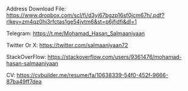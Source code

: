 Address Download File:
https://www.dropbox.com/scl/fi/d3yj67bgzp16sf0jcm67h/.pdf?rlkey=zm4qz0hj3rfctas1ge54jvtm6&st=p6jfidfi&dl=1


Telegram:
https://t.me/Mohamad_Hasan_Salmaaniyaan

Twitter Or X:
https://twitter.com/salmaaniyaan72

StackOverFlow:
https://stackoverflow.com/users/9361476/mohamad-hasan-salmaaniyaan

CV:
https://cvbuilder.me/resume/fa/10638339-54f0-452f-9666-87ba49ff7dea


